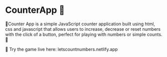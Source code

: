 # CounterApp 🧩
 🎲Counter App is a simple JavaScript counter application built using html, css and javascript that allows users to increase, decrease or reset numbers with the click of a button, perfect for playing with numbers or simple counts. 🎲

 📌 Try the game live here: letscountnumbers.netlify.app
